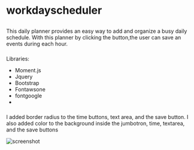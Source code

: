 # workdayscheduler
##
This daily planner provides an easy way to add and organize a 
busy daily schedule. With this planner by clicking the button,the user can save an events during each hour. 

### 
Libraries:
- Moment.js
- Jquery
- Bootstrap
- Fontawsone
- fontgoogle
- 
#####
I added border radius to the time buttons, text area, and the save button. I also added color to the background inside the jumbotron, time, textarea, and the save buttons
 
![screenshot](https://user-images.githubusercontent.com/72178042/111054685-188d2080-8434-11eb-8f4f-bcb9e6139252.png)

